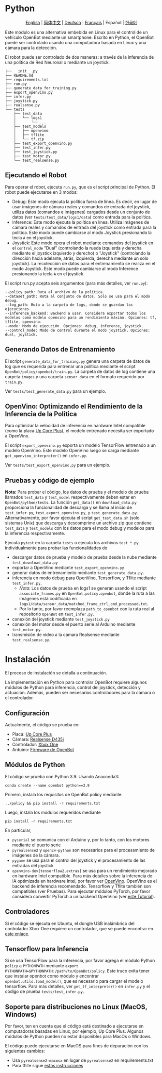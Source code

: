 # Python

<p align="center">
  <a href="README.md">English</a> |
  <a href="README.zh-CN.md">简体中文</a> |
  <a href="README.de-DE.md">Deutsch</a> |
  <a href="README.fr-FR.md">Français</a> |
  <span>Español</span> |
  <a href="README.ko-KR.md">한국어</a>
</p>

Este módulo es una alternativa embebida en Linux para el control de un vehículo OpenBot mediante un smartphone. Escrito en Python, el OpenBot puede ser controlado usando una computadora basada en Linux y una cámara para la detección.

El robot puede ser controlado de dos maneras: a través de la inferencia de una política de Red Neuronal o mediante un joystick.

```
├── __init__.py
├── README.md
├── requirements.txt
├── run.py
├── generate_data_for_training.py
├── export_openvino.py
├── infer.py
├── joystick.py
├── realsense.py
└── tests
    ├── test_data
    │   └── logs1
    │       └── ...
    ├── test_models
    │   ├── openvino
    │   ├── tflite
    │   └── tf.zip
    ├── test_export_openvino.py
    ├── test_infer.py
    ├── test_joystick.py
    ├── test_motor.py
    └── test_realsense.py

```
## Ejecutando el Robot

Para operar el robot, ejecuta `run.py`, que es el script principal de Python. El robot puede ejecutarse en 3 modos:
- Debug: Este modo ejecuta la política fuera de línea. Es decir, en lugar de usar imágenes de cámara reales y comandos de entrada del joystick, utiliza datos (comandos e imágenes) cargados desde un conjunto de datos (ver `tests/test_data/logs1/data`) como entrada para la política.
- Inference: Este modo ejecuta la política en línea. Utiliza imágenes de cámara reales y comandos de entrada del joystick como entrada para la política. Este modo puede cambiarse al modo Joystick presionando la tecla `A` en el joystick.
- Joystick: Este modo opera el robot mediante comandos del joystick en el `control_mode` "Dual" (controlando la rueda izquierda y derecha mediante el joystick izquierdo y derecho) o "Joystick" (controlando la dirección hacia adelante, atrás, izquierda, derecha mediante un solo joystick). La recolección de datos para el entrenamiento se realiza en el modo Joystick. Este modo puede cambiarse al modo Inference presionando la tecla `A` en el joystick.

El script run.py acepta seis argumentos (para más detalles, ver `run.py`):
```
--policy_path: Ruta al archivo de la política.
--dataset_path: Ruta al conjunto de datos. Solo se usa para el modo debug.
--log_path: Ruta a la carpeta de logs, donde se guardan las ejecuciones.
--inference_backend: Backend a usar. Considera exportar todos los modelos como modelo openvino para un rendimiento máximo. Opciones: tf, tflite, openvino.
--mode: Modo de ejecución. Opciones: debug, inference, joystick.
--control_mode: Modo de control durante el modo joystick. Opciones: dual, joystick.
```
## Generando Datos de Entrenamiento
El script `generate_data_for_training.py` genera una carpeta de datos de log que es requerida para entrenar una política mediante el script `OpenBot/policy/openbot/train.py`. La carpeta de datos de log contiene una carpeta `images` y una carpeta `sensor_data` en el formato requerido por `train.py`.

Ver `tests/test_generate_data.py` para un ejemplo.

## OpenVino: Optimizando el Rendimiento de la Inferencia de la Política
Para optimizar la velocidad de inferencia en hardware Intel compatible (como la placa [Up Core Plus](https://up-board.org/upcoreplus/specifications/)), el modelo entrenado necesita ser exportado a OpenVino.

El script `export_openvino.py` exporta un modelo TensorFlow entrenado a un modelo OpenVino. Este modelo OpenVino luego se carga mediante `get_openvino_interpreter()` en `infer.py`.

Ver `tests/test_export_openvino.py` para un ejemplo.

## Pruebas y código de ejemplo

**Nota:** Para probar el código, los datos de prueba y el modelo de prueba llamados `test_data` y `test_model` respectivamente deben estar en `OpenBot/python/tests`. La función `get_data()` en `download_data.py` proporciona la funcionalidad de descarga y se llama al inicio de `test_infer.py`, `test_export_openvino.py`, y `test_generate_data.py`. Alternativamente, por favor ejecuta el script `get_test_data.sh` (solo sistemas Unix) que descarga y descomprime un archivo zip que contiene `test_data` y `test_models` con los datos para el modo debug y modelos para la inferencia respectivamente.

Ejecuta `pytest` en la carpeta `tests` o ejecuta los archivos `test_*.py` individualmente para probar las funcionalidades de

- descargar datos de prueba y modelo de prueba desde la nube mediante `test_download_data.py`
- exportar a OpenVino mediante `test_export_openvino.py`
- generar datos de entrenamiento mediante `test_generate_data.py`.
- inferencia en modo debug para OpenVino, Tensorflow, y Tflite mediante `test_infer.py`.
    - *Nota*: Los datos de prueba en logs1 se generan usando el script `associate_frames.py` en `OpenBot.policy.openbot`, donde la ruta a las imágenes está codificada en `logs1/data/sensor_data/matched_frame_ctrl_cmd_processed.txt`.
    - Por lo tanto, por favor reemplaza `path_to_openbot` con la ruta real al repositorio `OpenBot` en `test_infer.py`.
- conexión del joystick mediante `test_joystick.py`
- conexión del motor desde el puerto serie al Arduino mediante `test_motor.py`.
- transmisión de video a la cámara Realsense mediante `test_realsense.py`.

# Instalación
El proceso de instalación se detalla a continuación.

La implementación en Python para controlar OpenBot requiere algunos módulos de Python para inferencia, control del joystick, detección y actuación.
Además, pueden ser necesarios controladores para la cámara o el controlador.

## Configuración
Actualmente, el código se prueba en:
- Placa: [Up Core Plus](https://up-board.org/upcoreplus/specifications/)
- Cámara: [Realsense D435i](https://www.intelrealsense.com/depth-camera-d435i/)
- Controlador: [Xbox One](https://www.microsoft.com/en-gb/store/collections/xboxcontrollers?source=lp)
- Arduino: [Firmware de OpenBot](https://github.com/isl-org/OpenBot/blob/master/firmware/README.md)

## Módulos de Python

El código se prueba con Python 3.9. Usando Anaconda3:
```
conda create --name openbot python==3.9
```

Primero, instala los requisitos de OpenBot.policy mediante
```
../policy && pip install -r requirements.txt
```

Luego, instala los módulos requeridos mediante
```
pip install -r requirements.txt
```

En particular,
- `pyserial` se comunica con el Arduino y, por lo tanto, con los motores mediante el puerto serie
- `pyrealsense2` y `opencv-python` son necesarios para el procesamiento de imágenes de la cámara.
- `pygame` se usa para el control del joystick y el procesamiento de las entradas del joystick
- `openvino-dev[tensorflow2,extras]` se usa para un rendimiento mejorado en hardware Intel compatible. Para más detalles sobre la inferencia de IA optimizada en hardware Intel, por favor ver [OpenVino](https://docs.openvino.ai/latest/home.html). OpenVino es el backend de inferencia recomendado. Tensorflow y Tflite también son compatibles (ver Pruebas). Para ejecutar módulos PyTorch, por favor considera convertir PyTorch a un backend OpenVino (ver [este Tutorial](https://docs.openvino.ai/latest/openvino_docs_MO_DG_prepare_model_convert_model_Convert_Model_From_PyTorch.html)).

## Controladores
Si el código se ejecuta en Ubuntu, el dongle USB inalámbrico del controlador Xbox One requiere un controlador, que se puede encontrar en [este enlace](https://github.com/medusalix/xone).

## Tensorflow para Inferencia
Si se usa TensorFlow para la inferencia, por favor agrega el módulo Python `policy` a `PYTHONPATH` mediante `export PYTHONPATH=$PYTHONPATH:/path/to/OpenBot/policy`. Este truco evita tener que instalar openbot como módulo y encontrar `openbot.utils.load_model()`, que es necesario para cargar el modelo tensorflow. Para más detalles, ver `get_tf_interpreter()` en `infer.py` y el código de prueba `tests/test_infer.py`.

## Soporte para distribuciones no Linux (MacOS, Windows)

Por favor, ten en cuenta que el código está destinado a ejecutarse en computadoras basadas en Linux, por ejemplo, Up Core Plus. Algunos módulos de Python pueden no estar disponibles para MacOs o Windows.

El código puede ejecutarse en MacOS para fines de depuración con los siguientes cambios:
- Usa `pyrealsense2-macosx` en lugar de `pyrealsense2` en requirements.txt
- Para tflite sigue [estas instrucciones](https://github.com/milinddeore/TfLite-Standalone-build-Linux-MacOS)
